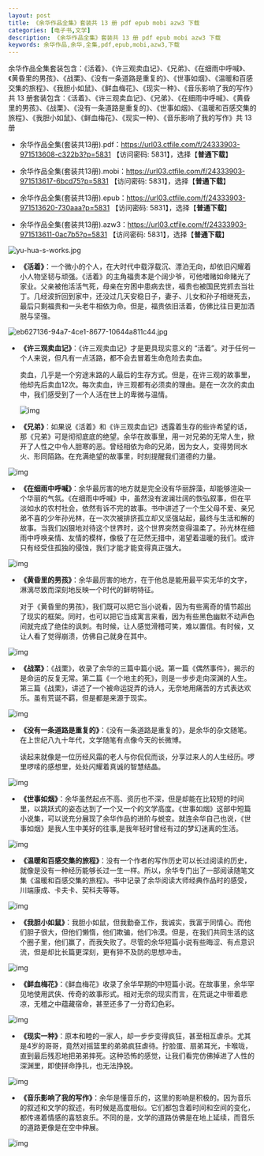 ```yaml
---
layout: post
title: 《余华作品全集》套装共 13 册 pdf epub mobi azw3 下载
categories: [电子书,文学]
description: 《余华作品全集》套装共 13 册 pdf epub mobi azw3 下载
keywords: 余华作品,余华,全集,pdf,epub,mobi,azw3,下载
---
```



余华作品全集套装包含：《活着》、《许三观卖血记》、《兄弟》、《在细雨中呼喊》、《黄昏里的男孩》、《战栗》、《没有一条道路是重复的》、《世事如烟》、《温暖和百感交集的旅程》、《我胆小如鼠》、《鲜血梅花》、《现实一种》、《音乐影响了我的写作》共 13 册套装包含：《活着》、《许三观卖血记》、《兄弟》、《在细雨中呼喊》、《黄昏里的男孩》、《战栗》、《没有一条道路是重复的》、《世事如烟》、《温暖和百感交集的旅程》、《我胆小如鼠》、《鲜血梅花》、《现实一种》、《音乐影响了我的写作》共 13 册

- 余华作品全集(套装共13册).pdf：<https://url03.ctfile.com/f/24333903-971513608-c322b3?p=5831>  【访问密码: 5831】，选择【**普通下载**】  

- 余华作品全集(套装共13册).mobi：<https://url03.ctfile.com/f/24333903-971513617-6bcd75?p=5831>  【访问密码: 5831】，选择【**普通下载**】  

- 余华作品全集(套装共13册).epub：<https://url03.ctfile.com/f/24333903-971513620-730aaa?p=5831>  【访问密码: 5831】，选择【**普通下载**】  

- 余华作品全集(套装共13册).azw3：<https://url03.ctfile.com/f/24333903-971513611-0ac7b5?p=5831>  【访问密码: 5831】，选择【**普通下载**】  

![yu-hua-s-works.jpg](E:\lenovo\Pictures\typora\gallery-tmp\yu-hua-s-works.jpg)

- **《活着》**：一个微小的个人，在大时代中载浮载沉、漂泊无向，却依旧闪耀着小人物坚韧与顽强。《活着》的主角福贵本是个阔少爷，可他嗜赌如命赌光了家业。父亲被他活活气死，母亲在穷困中患病去世，福贵也被国民党抓去当壮丁。几经波折回到家中，还没过几天安稳日子，妻子、儿女和孙子相继死去，最后只剩福贵和一头老牛相依为命。但是，福贵依旧活着，仿佛比往日更加洒脱与坚强。

![eb627136-94a7-4ce1-8677-10644a811c44.jpg](https://yuhua.zjnu.edu.cn/_upload/article/images/85/5e/765ca850465992631762d6afc783/eb627136-94a7-4ce1-8677-10644a811c44.jpg)

- **《许三观卖血记》**：《许三观卖血记》才是更具现实意义的 “活着”。对于任何一个人来说，但凡有一点活路，都不会去冒着生命危险去卖血。

  卖血，几乎是一个穷途末路的人最后的生存方式。但是，在许三观的故事里，他却先后卖血12次。每次卖血，许三观都有必须卖的理由。是在一次次的卖血中，我们感受到了一个人活在世上的卑微与温情。

  ![img](https://yuhua.zjnu.edu.cn/_upload/article/images/85/5e/765ca850465992631762d6afc783/9c31043e-2c23-4b43-b537-84e42bfe0e1a.jpg)

- **《兄弟》**：如果说《活着》和《许三观卖血记》透露着生存的些许希望的话，那《兄弟》可是彻彻底底的绝望。余华在故事里，用一对兄弟的无常人生，掀开了人性之中令人胆寒的恶。曾经相依为命的兄弟，因为女人，变得势同水火、形同陌路。在充满绝望的故事里，时刻提醒我们道德的力量。

![img](https://yuhua.zjnu.edu.cn/_upload/article/images/85/5e/765ca850465992631762d6afc783/37aa133e-c001-4718-b1a6-82f491d368ad.jpg)

- **《在细雨中呼喊》**：余华最厉害的地方就是完全没有华丽辞藻，却能够渲染一个华丽的气氛。《在细雨中呼喊》中，虽然没有波澜壮阔的恢弘叙事，但在平淡如水的农村社会，依然有诉不完的故事。书中讲述了一个生父母不爱、亲兄弟不喜的少年孙光林，在一次次被排挤孤立却又坚强站起，最终与生活和解的故事。当我们凶狠地对待这个世界时，这个世界突然变得温柔了。孙光林在细雨中呼唤亲情、友情的模样，像极了在茫然无措中，渴望着温暖的我们。或许只有经受住孤独的侵蚀，我们才能才能变得真正强大。

![img](https://yuhua.zjnu.edu.cn/_upload/article/images/85/5e/765ca850465992631762d6afc783/5a69d6ec-5cbf-4c1b-9dd4-9cd9a7142d89.jpg)

- **《黄昏里的男孩》**：余华最厉害的地方，在于他总是能用最平实无华的文字，淋漓尽致而深刻地反映一个时代的鲜明特征。

  对于《黄昏里的男孩》，我们既可以把它当小说看，因为有些离奇的情节超出了现实的框架。同时，也可以把它当成寓言来看，因为有些黑色幽默不动声色间就完成了绝佳的讽刺。有时候，让人感觉滑稽可笑，难以置信。有时候，又让人看了觉得崩溃，仿佛自己就身在其中。

![img](https://yuhua.zjnu.edu.cn/_upload/article/images/85/5e/765ca850465992631762d6afc783/7d19102d-8339-4d1a-bce4-15e039f74e71.jpg)

- **《战栗》**：《战栗》，收录了余华的三篇中篇小说。第一篇《偶然事件》，揭示的是命运的反复无常。第二篇《一个地主的死》，则是一步步走向深渊的人生。第三篇《战栗》，讲述了一个被命运捉弄的诗人，无奈地用痛苦的方式表达欢乐。虽有荒诞不羁，但是都是来源于现实。

![img](https://yuhua.zjnu.edu.cn/_upload/article/images/85/5e/765ca850465992631762d6afc783/773bf028-5d5d-4389-94f1-c04a611f2e42.jpg)

- **《没有一条道路是重复的》**：《没有一条道路是重复的》，是余华的杂文随笔。在上世纪八九十年代，文学随笔有点像今天的长微博。

  读起来就像是一位历经风霜的老人与你侃侃而谈，分享过来人的人生经历。啰里啰嗦的感想里，处处闪耀着真诚的智慧结晶。

![img](https://yuhua.zjnu.edu.cn/_upload/article/images/85/5e/765ca850465992631762d6afc783/8617adbd-f904-4e27-9fa3-c8a2857e81c8.jpg)

- **《世事如烟》**：余华虽然起点不高、资历也不深，但是却能在比较短的时间里，以跳跃式的姿态达到了一个又一个的文学高度。《世事如烟》这部中短篇小说集，可以说充分展现了余华作品的进阶与蜕变。就连余华自己也说，《世事如烟》是我人生中美好的往事,是我年轻时曾经有过的梦幻迷离的生活。

![img](https://yuhua.zjnu.edu.cn/_upload/article/images/85/5e/765ca850465992631762d6afc783/0f3e83c5-81dd-4713-b575-ef0fa1d0552c.jpg)

- **《温暖和百感交集的旅程》**：没有一个作者的写作历史可以长过阅读的历史，就像是没有一种经历能够长过一生一样。所以，余华专门出了一部阅读随笔文集《温暖和百感交集的旅程》。书中记录了余华阅读大师经典作品时的感受，川端康成、卡夫卡、契科夫等等。

![img](https://yuhua.zjnu.edu.cn/_upload/article/images/85/5e/765ca850465992631762d6afc783/5a86833e-bb3e-4afe-97fd-91b970772332.jpg)

- **《我胆小如鼠》**：我胆小如鼠，但我勤奋工作，我诚实，我富于同情心。而他们胆子很大，但他们懒惰，他们欺骗，他们冷漠。但是，在我们共同生活的这个圈子里，他们赢了，而我失败了。尽管的余华短篇小说有些晦涩、有点意识流，但是却比长篇更深刻，更有猝不及防的思想冲击。

![img](https://yuhua.zjnu.edu.cn/_upload/article/images/85/5e/765ca850465992631762d6afc783/6e0b413d-7bb6-4d63-bcbc-1174f7e312f3.jpg)

- **《鲜血梅花》**：《鲜血梅花》收录了余华早期的中短篇小说。在故事里，余华罕见地使用武侠、传奇的故事形式。相对无奈的现实而言，在荒诞之中带着悲凉，无稽之中蕴藏宿命，甚至还多了一分奇幻色彩。

![img](https://yuhua.zjnu.edu.cn/_upload/article/images/85/5e/765ca850465992631762d6afc783/51f748a6-d768-4318-b8b9-95c07a6b73d0.jpg)

- **《现实一种》**：原本和睦的一家人，却一步步变得疯狂，甚至相互虐杀。尤其是4岁的哥哥，竟然对摇篮里的弟弟疯狂虐待。拧脸蛋、扇弟耳光，卡喉咙，直到最后残忍地把弟弟摔死。这种恐怖的感觉，让我们看完仿佛掉进了人性的深渊里，即使拼命挣扎，也无法挣脱。

![img](https://yuhua.zjnu.edu.cn/_upload/article/images/85/5e/765ca850465992631762d6afc783/0634b334-6289-45ca-b82c-32d3fdb83519.jpg)

- **《音乐影响了我的写作》**：余华是懂音乐的，这里的影响是积极的。因为音乐的叙述和文学的叙述，有时候是高度相似。它们都包含着时间和空间的变化，都传递着情感的喜怒哀乐。不同的是，文学的道路仿佛是在地上延续，而音乐的道路更像是在空中伸展。

![img](https://yuhua.zjnu.edu.cn/_upload/article/images/85/5e/765ca850465992631762d6afc783/5b1b8686-159c-4362-aa82-8f6eac006654.jpg)

